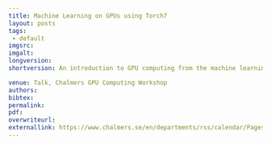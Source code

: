 ```yaml
---
title: Machine Learning on GPUs using Torch7
layout: posts
tags:
 - default
imgsrc: 
imgalt: 
longversion:
shortversion: An introduction to GPU computing from the machine learning perspective. I presented a survey of three different libraries&#58; Theano, Torch, and Tensorflow. The first two libraries have backends both for CPUs and GPUs. TensorFlow has a more flexible backend, and also allows distributed computing on clusters. The talk also included a discussion about throughput and arithmetic intensity, inspired by Adam Coates lecture at the Deep Learning Summer School 2015.

venue: Talk, Chalmers GPU Computing Workshop
authors: 
bibtex: 
permalink:
pdf: 
overwriteurl: 
externallink: https://www.chalmers.se/en/departments/rss/calendar/Pages/GPU-Computing-Workshop.aspx
---
```


